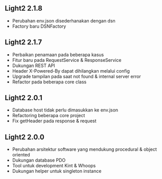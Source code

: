 ## Light2 2.1.8
- Perubahan env.json disederhanakan dengan dsn
- Factory baru DSNFactory

## Light2 2.1.7
- Perbaikan penamaan pada beberapa kasus
- Fitur baru pada RequestService & ResponseService
- Dukungan REST API
- Header X-Powered-By dapat dihilangkan melalui config
- Upgrade tampilan pada saat not found & internal server error
- Refactor pada beberapa core class

## Light2 2.0.1
- Database host tidak perlu dimasukkan ke env.json
- Refactoring beberapa core project
- Fix getHeader pada response & request

## Light2 2.0.0
- Perubahan arsitektur software yang mendukung procedural & object oriented
- Dukungan database PDO
- Tool untuk development Kint & Whoops
- Dukungan helper untuk singleton instance
